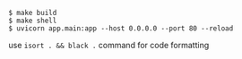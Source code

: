 ```
$ make build
$ make shell
$ uvicorn app.main:app --host 0.0.0.0 --port 80 --reload
```

use `isort . && black .` command for code formatting